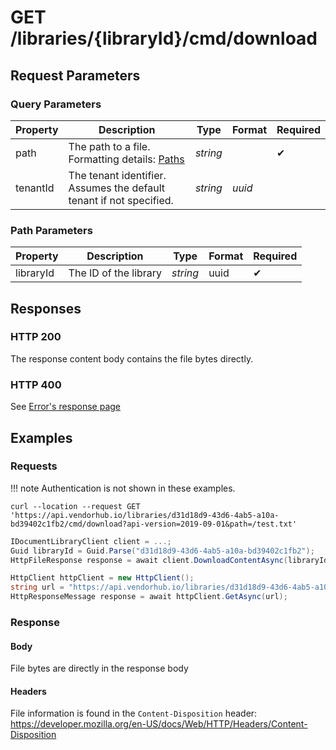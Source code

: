 # **GET**   /libraries/{libraryId}/cmd/download

## Request Parameters

### Query Parameters

 | Property | Description                                                         | Type     | Format | Required |
 | -------- | ------------------------------------------------------------------- | -------- | ------ | -------- |
 | path     | The path to a file. Formatting details: [Paths](../paths.md)        | _string_ |        | ✔        |
 | tenantId | The tenant identifier. Assumes the default tenant if not specified. | _string_ | _uuid_ |          |

### Path Parameters

| Property  | Description           | Type     | Format | Required |
| --------- | --------------------- | -------- | ------ | -------- |
| libraryId | The ID of the library | _string_ | uuid   | ✔        |

## Responses

### HTTP 200

The response content body contains the file bytes directly.

### HTTP 400

See [Error's response page](../../errors.md)

## Examples

### Requests

!!! note
    Authentication is not shown in these examples.

```cURL tab=
curl --location --request GET 'https://api.vendorhub.io/libraries/d31d18d9-43d6-4ab5-a10a-bd39402c1fb2/cmd/download?api-version=2019-09-01&path=/test.txt'
```

```C# tab=
IDocumentLibraryClient client = ...;
Guid libraryId = Guid.Parse("d31d18d9-43d6-4ab5-a10a-bd39402c1fb2");
HttpFileResponse response = await client.DownloadContentAsync(libraryId, "/test.txt");
```

```C# tab='C# (Raw)'
HttpClient httpClient = new HttpClient();
string url = "https://api.vendorhub.io/libraries/d31d18d9-43d6-4ab5-a10a-bd39402c1fb2/cmd/download?api-version=2019-09-01&path=/test.txt";
HttpResponseMessage response = await httpClient.GetAsync(url);
```

### Response

#### Body

File bytes are directly in the response body

#### Headers

File information is found in the `Content-Disposition` header: https://developer.mozilla.org/en-US/docs/Web/HTTP/Headers/Content-Disposition